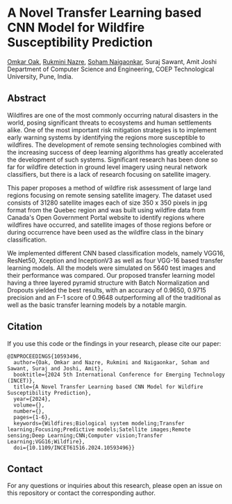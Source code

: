 # A Novel Transfer Learning based CNN Model for Wildfire Susceptibility Prediction

[Omkar Oak](https://github.com/omkarsoak), [Rukmini Nazre](https://github.com/rukmini-17), [Soham Naigaonkar](https://github.com/s0hamn), Suraj Sawant, Amit Joshi <br>
Department of Computer Science and Engineering, COEP Technological University, Pune, India. <br>

## Abstract

Wildfires are one of the most commonly occurring natural disasters in the world, posing significant threats to ecosystems and human settlements alike. One of the most important risk mitigation strategies is to implement early warning systems by identifying the regions more susceptible to wildfires. The development of remote sensing technologies combined with the increasing success of deep learning algorithms has greatly accelerated the development of such systems. Significant research has been done so far for wildfire detection in ground level imagery using neural network classifiers, but there is a lack of research focusing on satellite imagery. 

This paper proposes a method of wildfire risk assessment of large land regions focusing on remote sensing satellite imagery. The dataset used consists of 31280 satellite images each of size 350 x 350 pixels in jpg format from the Quebec region and was built using wildfire data from Canada's Open Government Portal website to identify regions where wildfires have occurred, and satellite images of those regions before or during occurrence have been used as the wildfire class in the binary classification. 

We implemented different CNN based classification models, namely VGG16, ResNet50, Xception and InceptionV3 as well as four VGG-16 based transfer learning models. All the models were simulated on 5640 test images and their performance was compared. Our proposed transfer learning model having a three layered pyramid structure with Batch Normalization and Dropouts yielded the best results, with an accuracy of 0.9650, 0.9715 precision and an F-1 score of 0.9648 outperforming all of the traditional as well as the basic transfer learning models by a notable margin.

## Citation

If you use this code or the findings in your research, please cite our paper:

```
@INPROCEEDINGS{10593496,
  author={Oak, Omkar and Nazre, Rukmini and Naigaonkar, Soham and Sawant, Suraj and Joshi, Amit},
  booktitle={2024 5th International Conference for Emerging Technology (INCET)}, 
  title={A Novel Transfer Learning based CNN Model for Wildfire Susceptibility Prediction}, 
  year={2024},
  volume={},
  number={},
  pages={1-6},
  keywords={Wildfires;Biological system modeling;Transfer learning;Focusing;Predictive models;Satellite images;Remote sensing;Deep Learning;CNN;Computer vision;Transfer Learning;VGG16;Wildfire},
  doi={10.1109/INCET61516.2024.10593496}}
```

## Contact

For any questions or inquiries about this research, please open an issue on this repository or contact the corresponding author.
